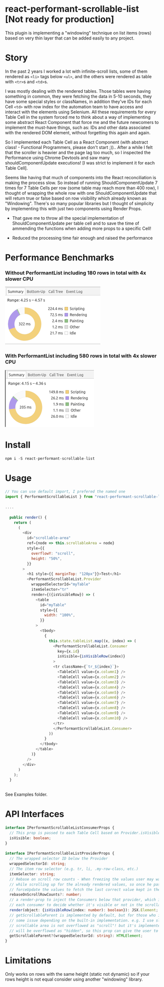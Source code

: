 # react-performant-scrollable-list [Not ready for production]

This plugin is implementing a "windowing" technique on list items (rows) based on very thin layer that can be added easily to any project.

# Story
In the past 2 years I worked a lot with infinite-scroll lists, some of them rendered as `<li>` tags below `<ul>`, and the others were rendered as table with `<tr>`s and `<td>`s.

I was mostly dealing with the rendered tables. Those tables were having something in common, they were fetching the data in 5-10 seconds, they have some special styles or classNames, in addition they've IDs for each Cell `<td>` with row index for the automation team to have access and interact with the elements using Selenium. All these requirements for every Table Cell in the system forced me to think about a way of implementing some abstract React Component that force me and the future newcomers to implement the must-have things, such as: IDs and other data associated with the rendered DOM element, without forgetting this again and again.

So I implemented each Table Cell as a React Component (with abstract class! - Functional Programmers, please don't start ;)).. After a while I felt that the scroller is heavier and the page lag too much, so I inspected the Performance using Chrome Devtools and saw many shouldComponentUpdate executions! [I was strict to implement it for each Table Cell].

Seems like having that much of components into the React reconciliation is making the process slow. So instead of running ShouldComponentUpdate 7 times for 7 Table Cells per row (some table may reach more than 400 row), I thought of wrapping the whole row with one ShouldComponentUpdate that will return true or false based on row visibility which already known as "Windowing". There's so many popular libraries but I thought of simplicity by implementing this with just two components using Render Props.

- That gave me to throw all the special implementation of ShouldComponentUpdate per table cell and to save the time of ammending the functions when adding more props to a specific Cell!

- Reduced the processing time fair enough and raised the performance

# Performance Benchmarks
### Without PerformantList including 180 rows in total with 4x slower CPU
<img src="https://github.com/Attrash-Islam/assets/raw/master/WithoutPerformant_4X_slowerCPU_180_rows.png" />

### With PerformantList including 580 rows in total with 4x slower CPU
<img src="https://github.com/Attrash-Islam/assets/raw/master/WithPerformantList_4x_slowerCPU_580_rows.png" />

# Install
```js
npm i -S react-performant-scrollable-list 
```

# Usage
```js
// You can use default import, I prefered the named one
import { PerformantScrollableList } from "react-performant-scrollable-list";

....

  public render() {
    return (
      (
        <div
          id="scrollable-area"
          ref={node => this.scrollableArea = node}
          style={{
            overflowY: "scroll",
            height: "50%",
          }}
        >
          <h1 style={{ marginTop: "120px"}}>Test</h1>
          <PerformantScrollableList.Provider
            wrappedSelectorId="myTable"
            itemSelector="tr"
            render={({isVisibleRow}) => (
              <table
                id="myTable"
                style={{
                  width: "100%",
                }}
              >
                <tbody>
                  {
                    this.state.tableList.map((x, index) => (
                      <PerformantScrollableList.Consumer
                        key={x.id}
                        isVisible={isVisibleRow(index)}
                      >
                      <tr className={`tr_${index}`}>
                        <TableCell value={x.column1} />
                        <TableCell value={x.column2} />
                        <TableCell value={x.column3} />
                        <TableCell value={x.column4} />
                        <TableCell value={x.column5} />
                        <TableCell value={x.column6} />
                        <TableCell value={x.column7} />
                        <TableCell value={x.column8} />
                        <TableCell value={x.column9} />
                        <TableCell value={x.column10} />
                      </tr>
                      </PerformantScrollableList.Consumer>
                    ))
                  }
                </tbody>
              </table>
            )}
          />
        </div>
      )
    );
  }
  
```
See Examples folder.

# API Interfaces

```ts
interface IPerformantScrollableListConsumerProps {
  // This prop is passed to each Table Cell based on Provider.isVisibleRow render-prop output
  isVisible: boolean;
}

interface IPerformantScrollableListProviderProps {
  // The wrapped selector ID below the Provider
  wrappedSelectorId: string;
  // The item row selector (e.g. tr, li, .my-row-class, etc.)
  itemSelector: string;
  // Rebase on scroll row counts - When freezing the values user may watch older values that not make since (e.g. sorting)
  // while scrolling up for the already rendered values, so once he pass a speicfic count of rows the Proiver will
  // forceUpdate the values to fetch the last correct value kept in the inner state
  rebaseOnScrollRowCounts?: number;
  // a render-prop to inject the Consumers below that provider, which isVisibleRow(index) will be given to 
  // each consumer to decide whether it's visible or not in the scrollable area
  render(object: {isVisibleRow(index: number): boolean}): JSX.Element;
  // getScrollableParent is implemented by default, but for those who is using some special scroller they may have
  // some issue depending on the built-in implementation. e.g. I use slim-scroll in various projects and it's 
  // scrollable area is not overflowed as "scroll"! but it's implemented in another way that the scrollable area
  // will be overflowed as "hidden", so this prop can give the user to implement that in some cases where needed
  getScrollableParent?(wrappedSelectorId: string): HTMLElement;
}
```

# Limitations 
Only works on rows with the same height (static not dynamic) so if your rows height is not equal consider using another "windowing" library.
